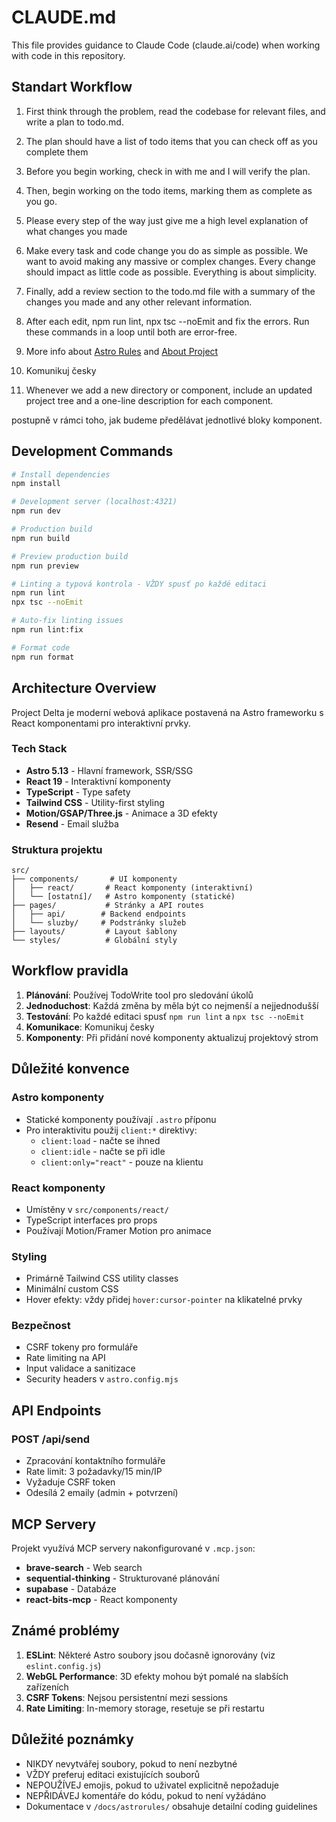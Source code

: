 # CLAUDE.md

This file provides guidance to Claude Code (claude.ai/code) when working with code in this repository.

## Standart Workflow

1. First think through the problem, read the codebase for relevant files, and write a plan to todo.md.
2. The plan should have a list of todo items that you can check off as you complete them
3. Before you begin working, check in with me and I will verify the plan.
4. Then, begin working on the todo items, marking them as complete as you go.
5. Please every step of the way just give me a high level explanation of what changes you made
6. Make every task and code change you do as simple as possible. We want to avoid making any massive or complex changes. Every change should impact as little code as possible. Everything is about simplicity.
7. Finally, add a review section to the todo.md file with a summary of the changes you made and any other relevant information.
8. After each edit, npm run lint, npx tsc --noEmit and fix the errors. Run these commands in a loop until both are error-free.

9. More info about [Astro Rules](docs/astrorules) and [About Project](docs/about-project)

10. Komunikuj česky

11. Whenever we add a new directory or component, include an updated project tree and a one-line description for each component.

postupně v rámci toho, jak budeme předělávat jednotlivé bloky komponent.

## Development Commands

```bash
# Install dependencies
npm install

# Development server (localhost:4321)
npm run dev

# Production build
npm run build

# Preview production build
npm run preview

# Linting a typová kontrola - VŽDY spusť po každé editaci
npm run lint
npx tsc --noEmit

# Auto-fix linting issues
npm run lint:fix

# Format code
npm run format
```

## Architecture Overview

Project Delta je moderní webová aplikace postavená na Astro frameworku s React komponentami pro interaktivní prvky.

### Tech Stack

- **Astro 5.13** - Hlavní framework, SSR/SSG
- **React 19** - Interaktivní komponenty
- **TypeScript** - Type safety
- **Tailwind CSS** - Utility-first styling
- **Motion/GSAP/Three.js** - Animace a 3D efekty
- **Resend** - Email služba

### Struktura projektu

```
src/
├── components/       # UI komponenty
│   ├── react/       # React komponenty (interaktivní)
│   └── [ostatní]/   # Astro komponenty (statické)
├── pages/           # Stránky a API routes
│   ├── api/        # Backend endpoints
│   └── sluzby/     # Podstránky služeb
├── layouts/         # Layout šablony
└── styles/          # Globální styly
```

## Workflow pravidla

1. **Plánování**: Používej TodoWrite tool pro sledování úkolů
2. **Jednoduchost**: Každá změna by měla být co nejmenší a nejjednodušší
3. **Testování**: Po každé editaci spusť `npm run lint` a `npx tsc --noEmit`
4. **Komunikace**: Komunikuj česky
5. **Komponenty**: Při přidání nové komponenty aktualizuj projektový strom

## Důležité konvence

### Astro komponenty

- Statické komponenty používají `.astro` příponu
- Pro interaktivitu použij `client:*` direktivy:
  - `client:load` - načte se ihned
  - `client:idle` - načte se při idle
  - `client:only="react"` - pouze na klientu

### React komponenty

- Umístěny v `src/components/react/`
- TypeScript interfaces pro props
- Používají Motion/Framer Motion pro animace

### Styling

- Primárně Tailwind CSS utility classes
- Minimální custom CSS
- Hover efekty: vždy přidej `hover:cursor-pointer` na klikatelné prvky

### Bezpečnost

- CSRF tokeny pro formuláře
- Rate limiting na API
- Input validace a sanitizace
- Security headers v `astro.config.mjs`

## API Endpoints

### POST /api/send

- Zpracování kontaktního formuláře
- Rate limit: 3 požadavky/15 min/IP
- Vyžaduje CSRF token
- Odesílá 2 emaily (admin + potvrzení)

## MCP Servery

Projekt využívá MCP servery nakonfigurované v `.mcp.json`:

- **brave-search** - Web search
- **sequential-thinking** - Strukturované plánování
- **supabase** - Databáze
- **react-bits-mcp** - React komponenty

## Známé problémy

1. **ESLint**: Některé Astro soubory jsou dočasně ignorovány (viz `eslint.config.js`)
2. **WebGL Performance**: 3D efekty mohou být pomalé na slabších zařízeních
3. **CSRF Tokens**: Nejsou persistentní mezi sessions
4. **Rate Limiting**: In-memory storage, resetuje se při restartu

## Důležité poznámky

- NIKDY nevytvářej soubory, pokud to není nezbytné
- VŽDY preferuj editaci existujících souborů
- NEPOUŽÍVEJ emojis, pokud to uživatel explicitně nepožaduje
- NEPŘIDÁVEJ komentáře do kódu, pokud to není vyžádáno
- Dokumentace v `/docs/astrorules/` obsahuje detailní coding guidelines
